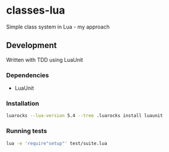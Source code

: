 # classes-lua
Simple class system in Lua - my approach

## Development

Written with TDD using LuaUnit

### Dependencies
- LuaUnit

### Installation

```bash
luarocks --lua-version 5.4 --tree .luarocks install luaunit
```

### Running tests

```bash
lua -e 'require"setup"' test/suite.lua
```
